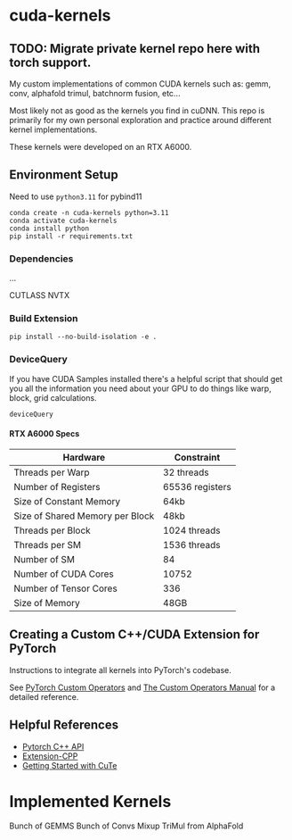 # cuda-kernels
## TODO: Migrate private kernel repo here with torch support.
My custom implementations of common CUDA kernels such as: gemm, conv, alphafold trimul, batchnorm fusion, etc...

Most likely not as good as the kernels you find in cuDNN. This repo is primarily for my own personal exploration and practice around different kernel implementations.

These kernels were developed on an RTX A6000.


## Environment Setup

Need to use `python3.11` for pybind11

```
conda create -n cuda-kernels python=3.11
conda activate cuda-kernels
conda install python
pip install -r requirements.txt
```

### Dependencies
...

CUTLASS
NVTX

### Build Extension
```
pip install --no-build-isolation -e .
```

### DeviceQuery
If you have CUDA Samples installed there's a helpful script that should get you all
the information you need about your GPU to do things like warp, block, grid calculations.
```
deviceQuery
```

#### RTX A6000 Specs
| Hardware | Constraint|
|------|------|
|Threads per Warp | 32 threads|
|Number of Registers | 65536 registers |
|Size of Constant Memory|64kb|
|Size of Shared Memory per Block|48kb|
|Threads per Block| 1024 threads|
|Threads per SM| 1536 threads|
|Number of SM| 84|
|Number of CUDA Cores| 10752|
|Number of Tensor Cores| 336|
|Size of Memory| 48GB|

## Creating a Custom C++/CUDA Extension for PyTorch
Instructions to integrate all kernels into PyTorch's codebase. 

See [PyTorch Custom Operators](https://docs.pytorch.org/tutorials/advanced/custom_ops_landing_page.html#custom-ops-landing-page) and [The Custom Operators Manual](https://docs.google.com/document/d/1_W62p8WJOQQUzPsJYa7s701JXt0qf2OfLub2sbkHOaU/edit?tab=t.0#heading=h.ptttacy8y1u9) for a detailed reference.

## Helpful References
- [Pytorch C++ API](https://docs.pytorch.org/cppdocs/)
- [Extension-CPP](https://github.com/pytorch/extension-cpp/tree/master)
- [Getting Started with CuTe](https://docs.nvidia.com/cutlass/media/docs/cpp/cute/00_quickstart.html)

# Implemented Kernels
Bunch of GEMMS
Bunch of Convs
Mixup
TriMul from AlphaFold
